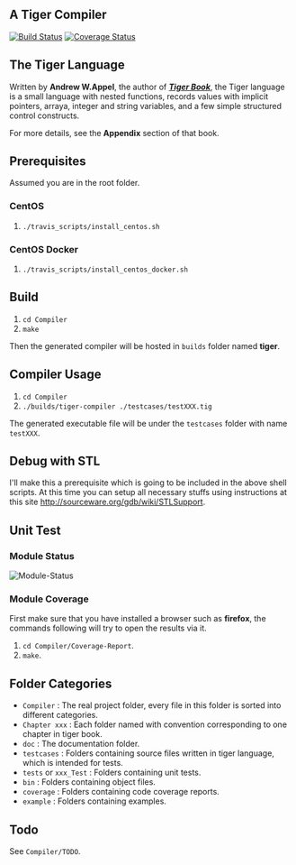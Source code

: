 A Tiger Compiler
----------------
[![Build Status](https://travis-ci.org/lgxZJ/Tiger-Compiler.svg?branch=master)](https://travis-ci.org/lgxZJ/Tiger-Compiler) [![Coverage Status](https://coveralls.io/repos/github/lgxZJ/Tiger-Compiler/badge.svg?branch=master)](https://coveralls.io/github/lgxZJ/Tiger-Compiler?branch=master)


## The Tiger Language
Written by **Andrew W.Appel**, the author of [***Tiger Book***][tiger-book], the Tiger language is a small language with nested functions, records values with implicit pointers, arraya, integer and string variables, and a few simple structured control constructs.

For more details, see the **Appendix** section of that book.

## Prerequisites
Assumed you are in the root folder.

### CentOS
1.  `./travis_scripts/install_centos.sh`

### CentOS Docker
1.  `./travis_scripts/install_centos_docker.sh`

## Build
1.  `cd Compiler`
2.  `make`

Then the generated compiler will be hosted in `builds` folder named **tiger**.

## Compiler Usage
1.  `cd Compiler`
2.  `./builds/tiger-compiler ./testcases/testXXX.tig`

The generated executable file will be under the `testcases` folder with name `testXXX`.

## Debug with STL
I'll make this a prerequisite which is going to be included in the above shell scripts. At this time you can setup all necessary stuffs using instructions at this site http://sourceware.org/gdb/wiki/STLSupport.

## Unit Test
### Module Status
![Module-Status](https://i.loli.net/2020/01/29/SKU6dyPMsgNFqa5.png)

### Module Coverage 
First make sure that you have installed a browser such as **firefox**, the commands following will try to open the results via it.

1.  `cd Compiler/Coverage-Report`.
2.  `make`.


## Folder Categories
*	`Compiler` : The real project folder, every file in this folder is sorted into different categories.
*	`Chapter xxx` : Each folder named with convention corresponding to one chapter in tiger book.
*	`doc` : The documentation folder.
*	`testcases` : Folders containing source files written in tiger language, which is intended for tests.
*	`tests` or `xxx_Test` : Folders containing unit tests.
*	`bin` : Folders containing object files.
*	`coverage` : Folders containing code coverage reports.
*	`example` : Folders containing examples.

## Todo
See `Compiler/TODO`.


[tiger-book]:		http://www.amazon.com/Modern-Compiler-Implementation-Basic-Techniques/dp/0521583896
[build-status-img]:	https://travis-ci.org/lgxZJ/Tiger-Compiler.svg?branch=master
